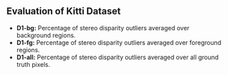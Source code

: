 ## Evaluation of Kitti Dataset
- **D1-bg:** Percentage of stereo disparity outliers averaged over background regions.
- **D1-fg:** Percentage of stereo disparity outliers averaged over foreground regions.
- **D1-all:** Percentage of stereo disparity outliers averaged over all ground truth pixels.
